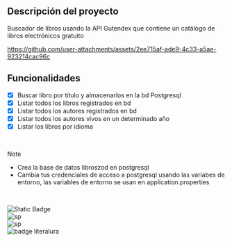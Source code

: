 ## Descripción del proyecto
Buscador de libros usando la API Gutendex que contiene un catálogo de libros electrónicos gratuito


https://github.com/user-attachments/assets/2ee715af-ade9-4c33-a5ae-923214cac96c


## Funcionalidades
- [x] Buscar libro por título y almacenarlos en la bd Postgresql
- [x] Listar todos los libros registrados en bd
- [x] Listar todos los autores registrados en bd
- [x] Listar todos los autores vivos en un determinado año
- [x] Listar los libros por idioma

</br>

>[!NOTE]
>* Crea la base de datos libroszod en postgresql
>* Cambia tus credenciales de acceso a postgresql usando las variabes de entorno, las variables de entorno se usan en application.properties

</br>

![Static Badge](https://img.shields.io/badge/java-white?style=for-the-badge&logo=openjdk&logoColor=white&labelColor=black)
</br>
![sp](https://img.shields.io/badge/SPRINGBOOT-white?style=for-the-badge&logo=spring&logoColor=white&labelColor=%236DB33F)
</br>
![sp](https://img.shields.io/badge/postgresql-white?style=for-the-badge&logo=postgresql&logoColor=white&labelColor=4169E1)
</br>
![badge literalura](https://github.com/user-attachments/assets/ee4ed44a-447b-4362-8c70-4af72268fb30)
